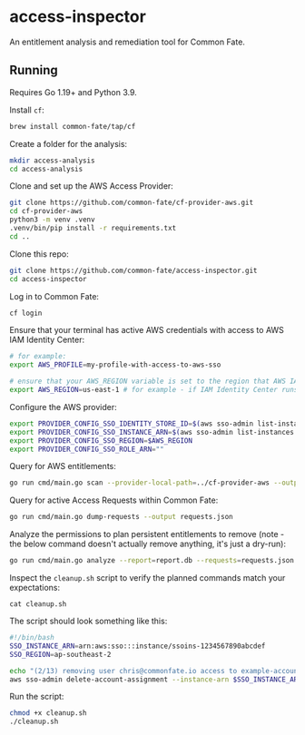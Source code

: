 # access-inspector

An entitlement analysis and remediation tool for Common Fate.

## Running

Requires Go 1.19+ and Python 3.9.

Install `cf`:

```bash
brew install common-fate/tap/cf
```

Create a folder for the analysis:

```bash
mkdir access-analysis
cd access-analysis
```

Clone and set up the AWS Access Provider:

```bash
git clone https://github.com/common-fate/cf-provider-aws.git
cd cf-provider-aws
python3 -m venv .venv
.venv/bin/pip install -r requirements.txt
cd ..
```

Clone this repo:

```bash
git clone https://github.com/common-fate/access-inspector.git
cd access-inspector
```

Log in to Common Fate:

```bash
cf login
```

Ensure that your terminal has active AWS credentials with access to AWS IAM Identity Center:

```bash
# for example:
export AWS_PROFILE=my-profile-with-access-to-aws-sso

# ensure that your AWS_REGION variable is set to the region that AWS IAM Identity Center is running in
export AWS_REGION=us-east-1 # for example - if IAM Identity Center runs in us-east-1
```

Configure the AWS provider:

```bash
export PROVIDER_CONFIG_SSO_IDENTITY_STORE_ID=$(aws sso-admin list-instances --query Instances[0].IdentityStoreId --output text)
export PROVIDER_CONFIG_SSO_INSTANCE_ARN=$(aws sso-admin list-instances --query Instances[0].InstanceArn --output text)
export PROVIDER_CONFIG_SSO_REGION=$AWS_REGION
export PROVIDER_CONFIG_SSO_ROLE_ARN=""
```

Query for AWS entitlements:

```bash
go run cmd/main.go scan --provider-local-path=../cf-provider-aws --output report.db
```

Query for active Access Requests within Common Fate:

```bash
go run cmd/main.go dump-requests --output requests.json
```

Analyze the permissions to plan persistent entitlements to remove (note - the below command doesn't actually remove anything, it's just a dry-run):

```bash
go run cmd/main.go analyze --report=report.db --requests=requests.json > cleanup.sh
```

Inspect the `cleanup.sh` script to verify the planned commands match your expectations:

```
cat cleanup.sh
```

The script should look something like this:

```bash
#!/bin/bash
SSO_INSTANCE_ARN=arn:aws:sso:::instance/ssoins-1234567890abcdef
SSO_REGION=ap-southeast-2

echo "(2/13) removing user chris@commonfate.io access to example-account (123456789012) with role AWSAdministratorAccess"
aws sso-admin delete-account-assignment --instance-arn $SSO_INSTANCE_ARN --region $SSO_REGION --target-type AWS_ACCOUNT --target-id 123456789012 --permission-set-arn arn:aws:sso:::permissionSet/ssoins-1234567890abcdef/ps-1234567890abcdef --principal-type USER --principal-id 1234512345-589828ee-abcde-abcd-abcd-1234512345
```

Run the script:

```bash
chmod +x cleanup.sh
./cleanup.sh
```
